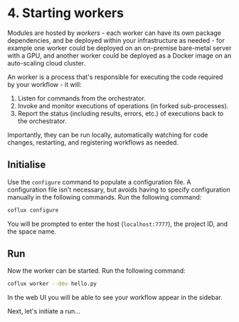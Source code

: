 # 4. Starting workers

Modules are hosted by _workers_ - each worker can have its own package dependencies, and be deployed within your infrastructure as needed - for example one worker could be deployed on an on-premise bare-metal server with a GPU, and another worker could be deployed as a Docker image on an auto-scaling cloud cluster.

An worker is a process that's responsible for executing the code required by your workflow - it will:

1. Listen for commands from the orchestrator.
2. Invoke and monitor executions of operations (in forked sub-processes).
3. Report the status (including results, errors, etc.) of executions back to the orchestrator.

Importantly, they can be run locally, automatically watching for code changes, restarting, and registering workflows as needed.

## Initialise

Use the `configure` command to populate a configuration file. A configuration file isn't necessary, but avoids having to specify configuration manually in the following commands. Run the following command:

```bash
coflux configure
```

You will be prompted to enter the host (`localhost:7777`), the project ID, and the space name.

## Run

Now the worker can be started. Run the following command:

```bash
coflux worker --dev hello.py
```

In the web UI you will be able to see your workflow appear in the sidebar.

Next, let's initiate a run...
